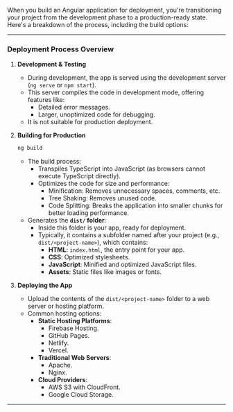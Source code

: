 When you build an Angular application for deployment, you're transitioning your project from the development phase to a production-ready state. Here's a breakdown of the process, including the build options:

---

### **Deployment Process Overview**

1. **Development & Testing**
   - During development, the app is served using the development server (`ng serve` or `npm start`).
   - This server compiles the code in development mode, offering features like:
     - Detailed error messages.
     - Larger, unoptimized code for debugging.
   - It is not suitable for production deployment.

2. **Building for Production**
     ```bash
     ng build
     ```
   - The build process:
     - Transpiles TypeScript into JavaScript (as browsers cannot execute TypeScript directly).
     - Optimizes the code for size and performance:
       - Minification: Removes unnecessary spaces, comments, etc.
       - Tree Shaking: Removes unused code.
       - Code Splitting: Breaks the application into smaller chunks for better loading performance.
   - Generates the **`dist/` folder**:
     - Inside this folder is your app, ready for deployment.
     - Typically, it contains a subfolder named after your project (e.g., `dist/<project-name>`), which contains:
       - **HTML**: `index.html`, the entry point for your app.
       - **CSS**: Optimized stylesheets.
       - **JavaScript**: Minified and optimized JavaScript files.
       - **Assets**: Static files like images or fonts.

3. **Deploying the App**
   - Upload the contents of the `dist/<project-name>` folder to a web server or hosting platform.
   - Common hosting options:
     - **Static Hosting Platforms**:
       - Firebase Hosting.
       - GitHub Pages.
       - Netlify.
       - Vercel.
     - **Traditional Web Servers**:
       - Apache.
       - Nginx.
     - **Cloud Providers**:
       - AWS S3 with CloudFront.
       - Google Cloud Storage.

---
